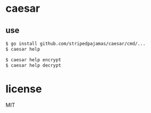 # caesar

## use
```bash
$ go install github.com/stripedpajamas/caesar/cmd/...
$ caesar help

$ caesar help encrypt
$ caesar help decrypt
```

# license
MIT
